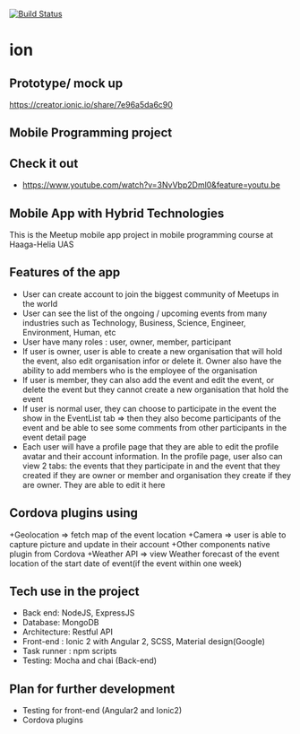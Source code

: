[![Build Status](https://travis-ci.org/HienNguyen711/JS-dev-env.svg?branch=master)](https://travis-ci.org/HienNguyen711/JS-dev-env)

# ion

## Prototype/ mock up 
https://creator.ionic.io/share/7e96a5da6c90



## Mobile Programming project


## Check it out 
+ https://www.youtube.com/watch?v=3NvVbp2Dml0&feature=youtu.be



## Mobile App with Hybrid Technologies
This is the Meetup mobile app project in mobile programming course at Haaga-Helia UAS
## Features of the app
+ User can create account to join the biggest community of Meetups in the world
+ User can see the list of the ongoing / upcoming events from many industries such as Technology, Business, Science, Engineer, Environment, Human, etc
+ User have many roles : user, owner, member, participant
+ If user is owner, user is able to create a new organisation that will hold the event, also edit organisation infor or delete it. Owner also have the ability to add members who is the employee of the organisation
+ If user is member, they can also add the event and edit the event, or delete the event but they cannot create a new organisation that hold the event
+ If user is normal user, they can choose to participate in the event the show in the EventList tab => then they also become participants of the event and be able to see some comments from other participants in the event detail page 
+ Each user will have a profile page that they are able to edit the profile avatar and their account information. In the profile page, user also can view 2 tabs: the events that they participate in and the event that they created if they are owner or member and organisation they create if they are owner. They are able to edit it here

## Cordova plugins using 

+Geolocation => fetch map of the event location
+Camera => user is able to capture picture and update in their account
+Other components native plugin from Cordova 
+Weather API => view Weather forecast of the event location of the start date of event(if the event within one week)

## Tech use in the project
+ Back end: NodeJS, ExpressJS 
+ Database: MongoDB
+ Architecture: Restful API 
+ Front-end : Ionic 2  with Angular 2, SCSS, Material design(Google)
+ Task runner : npm scripts
+ Testing: Mocha and chai (Back-end)



## Plan for further development
+ Testing for front-end (Angular2 and Ionic2)
+ Cordova plugins 




